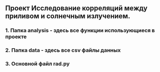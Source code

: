 ## Проект Исследование корреляций между приливом и солнечным излучением.
### 1. Папка analysis - здесь все функции использующиеся в проекте
### 2. Папка data - здесь все csv файлы данных 
### 3. Основной файл rad.py

